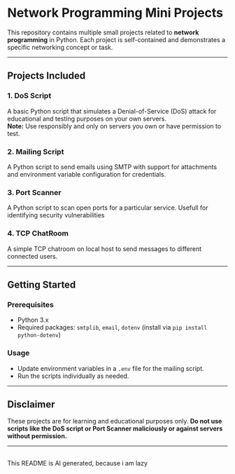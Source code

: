# Network Programming Mini Projects

This repository contains multiple small projects related to **network programming** in Python. Each project is self-contained and demonstrates a specific networking concept or task.

---

## Projects Included

### 1. DoS Script
A basic Python script that simulates a Denial-of-Service (DoS) attack for educational and testing purposes on your own servers.  
**Note:** Use responsibly and only on servers you own or have permission to test.

### 2. Mailing Script
A Python script to send emails using SMTP with support for attachments and environment variable configuration for credentials.

### 3. Port Scanner
A Python script to scan open ports for a particular service. Usefull for identifying security vulnerabilities

### 4. TCP ChatRoom
A simple TCP chatroom on local host to send messages to different connected users.

---

## Getting Started

### Prerequisites
- Python 3.x
- Required packages: `smtplib`, `email`, `dotenv` (install via `pip install python-dotenv`)

### Usage

- Update environment variables in a `.env` file for the mailing script.
- Run the scripts individually as needed.

---

## Disclaimer

These projects are for learning and educational purposes only. **Do not use scripts like the DoS script or Port Scanner maliciously or against servers without permission.**

---

## 
This README is AI generated, because i am lazy
